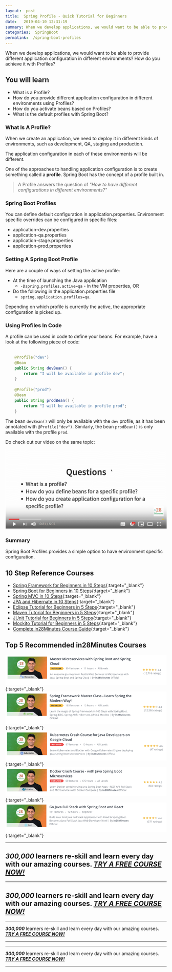 ```yaml
---
layout:  post
title:  Spring Profile - Quick Tutorial for Beginners
date:   2019-04-10 12:31:19
summary: When we develop applications, we would want to be able to provide different application configuration in different environments? How do you achieve it with Profiles?
categories:  SpringBoot
permalink:  /spring-boot-profiles
---
```


When we develop applications, we would want to be able to provide different application configuration in different environments? How do you achieve it with Profiles?

## You will learn

- What is a Profile?
- How do you provide different application configuration in different environments using Profiles?
- How do you activate beans based on Profiles?
- What is the default profiles with Spring Boot?


### What Is A Profile?

When we create an application, we need to deploy it in different kinds of environments, such as development, QA, staging and production. 

The application configuration in each of these environments will be different. 

One of the approaches to handling application configuration is to create something called a **profile**. Spring Boot has the concept of a profile built in. 

> A Profile answers the question of *"How to have different configurations in different environments?"* 

### Spring Boot Profiles 

You can define default configuration in application.properties. Environment specific overrides can be configured in specific files:
* application-dev.properties
* application-qa.properties
* application-stage.properties
* application-prod.properties

### Setting A Spring Boot Profile


Here are a couple of ways of setting the active profile:
* At the time of launching the Java application 
	- ```-Dspring.profiles.active=qa``` - in the VM properties, OR
* Do the following in the application.properties file 
	- ```spring.application.profiles=qa```.

Depending on which profile is currently the active, the appropriate configuration is picked up. 

### Using Profiles In Code

A profile can be used in code to define your beans. For example, have a look at the following piece of code:

```java

	@Profile("dev")
	@Bean
	public String devBean() {
		return "I will be available in profile dev";
	}

	@Profile("prod")
	@Bean
	public String prodBean() {
		return "I will be available in profile prod";
	}

``` 

The bean ```devBean()``` will only be available with the ```dev``` profile, as it has been annotated with ```@Profile("dev")```. Similarly, the bean ```prodBean()``` is only available with the profile ```prod```.

Do check out our video on the same topic:

[![image info](images/Capture-097-01.png)](https://www.youtube.com/watch?v=XXCNe4HiLYI)

### Summary

Spring Boot Profiles provides a simple option to have environment specific configuration.

## 10 Step Reference Courses

- [Spring Framework for Beginners in 10 Steps](https://courses.in28minutes.com/p/spring-framework-for-beginners){:target="_blank"}
- [Spring Boot for Beginners in 10 Steps](https://courses.in28minutes.com/p/spring-boot-for-beginners-in-10-steps){:target="_blank"}
- [Spring MVC in 10 Steps](https://www.youtube.com/watch?v=BjNhGaZDr0Y){:target="_blank"}
- [JPA and Hibernate in 10 Steps](https://courses.in28minutes.com/p/jpa-and-hibernate-tutorial-for-beginners-with-spring-boot){:target="_blank"}
- [Eclipse Tutorial for Beginners in 5 Steps](https://courses.in28minutes.com/p/eclipse-tutorial-for-beginners){:target="_blank"}
- [Maven Tutorial for Beginners in 5 Steps](https://courses.in28minutes.com/p/maven-tutorial-for-beginners-in-5-steps){:target="_blank"}
- [JUnit Tutorial for Beginners in 5 Steps](https://courses.in28minutes.com/p/junit-tutorial-for-beginners){:target="_blank"}
- [Mockito Tutorial for Beginners in 5 Steps](https://courses.in28minutes.com/p/mockito-for-beginner-in-5-steps){:target="_blank"}
- [Complete in28Minutes Course Guide](https://courses.in28minutes.com/p/in28minutes-course-guide){:target="_blank"}

## Top 5 Recommended in28Minutes Courses
[![Image](/images/Course-Master-Microservices-with-Spring-Boot-and-Spring-Cloud.png "Master Microservices with Spring Boot and Spring Cloud")](https://www.udemy.com/course/microservices-with-spring-boot-and-spring-cloud/?couponCode=NOVEMBER-2019){:target="_blank"}
[![Image](/images/Course-Spring-Framework-Master-Class---Beginner-to-Expert.png "Spring Master Class - Beginner to Expert")](https://www.udemy.com/course/spring-tutorial-for-beginners/?couponCode=NOVEMBER-2019){:target="_blank"}
[![Image](/images/Course-KubernetesCrashCourse.png "Kubernetes Crash Course for Java Spring Boot Developers")](https://www.udemy.com/course/kubernetes-crash-course-for-java-developers/?couponCode=NOVEMBER-2019){:target="_blank"}
[![Image](/images/Course-DockerCrashCourseForJavaSpringBootDevelopers.png "Docker Crash Course for Java Spring Boot Developers")](https://www.udemy.com/course/docker-course-with-java-and-spring-boot-for-beginners/?couponCode=NOVEMBER-2019){:target="_blank"}
[![Image](/images/Course-Go-Full-Stack-With-Spring-Boot-and-React.png "Go Full Stack with Spring Boot and React")](https://www.udemy.com/course/full-stack-application-with-spring-boot-and-react/?couponCode=NOVEMBER-2019){:target="_blank"}

---
***300,000*** learners re-skill and learn every day with our amazing courses. ***[TRY A FREE COURSE NOW!](https://rebrand.ly/in28minutes-try-free-course)***
---

---
***300,000*** learners re-skill and learn every day with our amazing courses. ***[TRY A FREE COURSE NOW!](https://rebrand.ly/in28minutes-try-free-course)***
---


---

***300,000*** learners re-skill and learn every day with our amazing courses. ***[TRY A FREE COURSE NOW!](https://rebrand.ly/in28minutes-try-free-course)***

---
---

***300,000*** learners re-skill and learn every day with our amazing courses. ***[TRY A FREE COURSE NOW!](https://rebrand.ly/in28minutes-try-free-course)***

---


